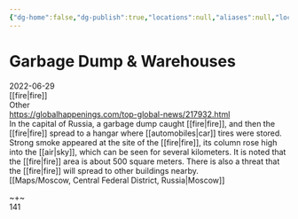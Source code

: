 ```yaml
---
{"dg-home":false,"dg-publish":true,"locations":null,"aliases":null,"location":null,"title":"Garbage Dump & Warehouses","tag":"fire, warehouse","date":null,"permalink":"/garbage-dump-and-warehouses/","dgHomeLink":true,"dgPassFrontmatter":true}
---
```



# Garbage Dump & Warehouses

2022-06-29  
[[fire|fire]]  
Other  
https://globalhappenings.com/top-global-news/217932.html  
In the capital of Russia, a garbage dump caught [[fire|fire]], and then the [[fire|fire]] spread to a hangar where [[automobiles|car]] tires were stored. Strong smoke appeared at the site of the [[fire|fire]], its column rose high into the [[air|sky]], which can be seen for several kilometers. It is noted that the [[fire|fire]] area is about 500 square meters. There is also a threat that the [[fire|fire]] will spread to other buildings nearby.  
[[Maps/Moscow, Central Federal District, Russia|Moscow]]

~+~  
141
